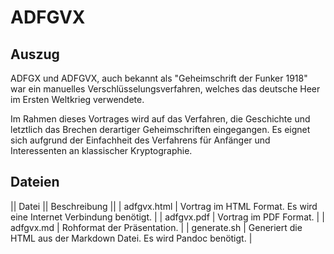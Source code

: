 # ADFGVX

## Auszug
ADFGX und ADFGVX, auch bekannt als "Geheimschrift der Funker 1918" war ein manuelles Verschlüsselungsverfahren, welches das deutsche Heer im Ersten Weltkrieg verwendete.

Im Rahmen dieses Vortrages wird auf das Verfahren, die Geschichte und letztlich das Brechen derartiger Geheimschriften eingegangen. Es eignet sich aufgrund der Einfachheit des Verfahrens für Anfänger und Interessenten an klassischer Kryptographie.

## Dateien
|| Datei || Beschreibung ||
| adfgvx.html | Vortrag im HTML Format. Es wird eine Internet Verbindung benötigt. |
| adfgvx.pdf | Vortrag im PDF Format. |
| adfgvx.md | Rohformat der Präsentation. |
| generate.sh | Generiert die HTML aus der Markdown Datei. Es wird Pandoc benötigt. |